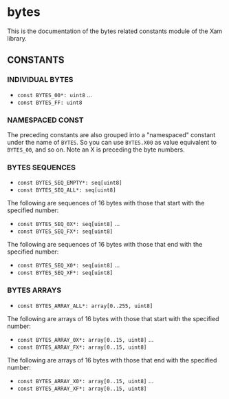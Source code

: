 # bytes

This is the documentation of the bytes related constants module of the Xam library.

## CONSTANTS

### INDIVIDUAL BYTES

- `const BYTES_00*: uint8`
...
- `const BYTES_FF: uint8`

### NAMESPACED CONST

The preceding constants are also grouped into a "namespaced" constant under the name of `BYTES`.
So you can use `BYTES.X00` as value equivalent to `BYTES_00`, and so on. Note an X is preceding the byte numbers.

### BYTES SEQUENCES

- `const BYTES_SEQ_EMPTY*: seq[uint8]`
- `const BYTES_SEQ_ALL*: seq[uint8]`

The following are sequences of 16 bytes with those that start with the specified number:

- `const BYTES_SEQ_0X*: seq[uint8]`
...
- `const BYTES_SEQ_FX*: seq[uint8]`

The following are sequences of 16 bytes with those that end with the specified number:

- `const BYTES_SEQ_X0*: seq[uint8]`
...
- `const BYTES_SEQ_XF*: seq[uint8]`

### BYTES ARRAYS

- `const BYTES_ARRAY_ALL*: array[0..255, uint8]`

The following are arrays of 16 bytes with those that start with the specified number:

- `const BYTES_ARRAY_0X*: array[0..15, uint8]`
...
- `const BYTES_ARRAY_FX*: array[0..15, uint8]`

The following are arrays of 16 bytes with those that end with the specified number:

- `const BYTES_ARRAY_X0*: array[0..15, uint8]`
...
- `const BYTES_ARRAY_XF*: array[0..15, uint8]`
